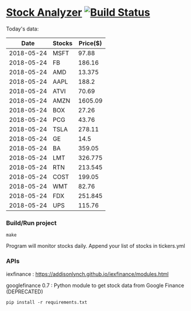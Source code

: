 # [Stock Analyzer](https://ogoyal.github.io/StockAnalyzer/) [![Build Status](https://travis-ci.org/ogoyal/StockAnalyzer.svg?branch=master)](https://travis-ci.org/ogoyal/StockAnalyzer)

Today's data:

| Date| Stocks| Price($) | 
| --- | --- | ---  | 
| 2018-05-24| MSFT| 97.88 | 
| 2018-05-24| FB| 186.16 | 
| 2018-05-24| AMD| 13.375 | 
| 2018-05-24| AAPL| 188.2 | 
| 2018-05-24| ATVI| 70.69 | 
| 2018-05-24| AMZN| 1605.09 | 
| 2018-05-24| BOX| 27.26 | 
| 2018-05-24| PCG| 43.76 | 
| 2018-05-24| TSLA| 278.11 | 
| 2018-05-24| GE| 14.5 | 
| 2018-05-24| BA| 359.05 | 
| 2018-05-24| LMT| 326.775 | 
| 2018-05-24| RTN| 213.545 | 
| 2018-05-24| COST| 199.05 | 
| 2018-05-24| WMT| 82.76 | 
| 2018-05-24| FDX| 251.845 | 
| 2018-05-24| UPS| 115.76 | 

### Build/Run project

```
make
```

Program will monitor stocks daily. Append your list of stocks in tickers.yml

### APIs
iexfinance : https://addisonlynch.github.io/iexfinance/modules.html

googlefinance 0.7 : Python module to get stock data from Google Finance (DEPRECATED)

```
pip install -r requirements.txt
```
